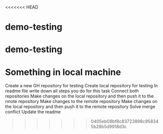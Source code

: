 <<<<<<< HEAD
# demo-testing

# demo-testing

Something in local machine
=======
Create a new GH repository for testing
Create local repository for testing 
In readme file write down all steps you do for this task 
Connect both repositories 
Make changes on the local repository and then push it to the rmote repository 
Make changes to the remote repository 
Make changes on the local repository and then push it to the remote repository 
Solve merge conflict 
Update the readme
>>>>>>> 0405eb08bf8c83723898c958345b28b5d9918d3c
